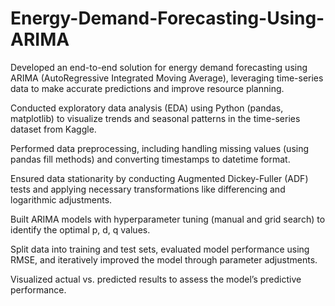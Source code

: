 # Energy-Demand-Forecasting-Using-ARIMA

Developed an end-to-end solution for energy demand forecasting using ARIMA (AutoRegressive Integrated Moving Average), leveraging time-series data to make accurate predictions and improve resource planning.

Conducted exploratory data analysis (EDA) using Python (pandas, matplotlib) to visualize trends and seasonal patterns in the time-series dataset from Kaggle.

Performed data preprocessing, including handling missing values (using pandas fill methods) and converting timestamps to datetime format.

Ensured data stationarity by conducting Augmented Dickey-Fuller (ADF) tests and applying necessary transformations like differencing and logarithmic adjustments.

Built ARIMA models with hyperparameter tuning (manual and grid search) to identify the optimal p, d, q values.

Split data into training and test sets, evaluated model performance using RMSE, and iteratively improved the model through parameter adjustments.

Visualized actual vs. predicted results to assess the model’s predictive performance.

